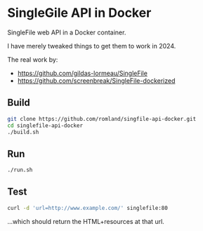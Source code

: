 # SingleGile API in Docker
SingleFile web API in a Docker container.

I have merely tweaked things to get them to work in 2024.

The real work by:
- https://github.com/gildas-lormeau/SingleFile
- https://github.com/screenbreak/SingleFile-dockerized

## Build
```bash
git clone https://github.com/romland/singfile-api-docker.git
cd singlefile-api-docker
./build.sh
```

## Run
```bash
./run.sh
```

## Test
```bash
curl -d 'url=http://www.example.com/' singlefile:80
```
...which should return the HTML+resources at that url.


